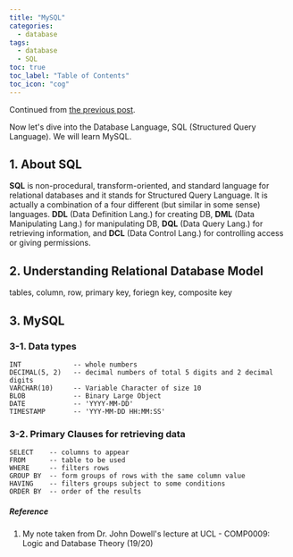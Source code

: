 ```yaml
---
title: "MySQL"
categories:
  - database
tags:
  - database
  - SQL
toc: true
toc_label: "Table of Contents"
toc_icon: "cog"
---
```

Continued from [the previous post](https://kimdanny.github.io/database/Introduction/).  

Now let's dive into the Database Language, SQL (Structured Query Language). We will learn MySQL.  

## 1. About SQL
**SQL** is non-procedural, transform-oriented, and standard language for relational databases and it stands for Structured Query Language.
It is actually a combination of a four different (but similar in some sense) languages.
**DDL** (Data Definition Lang.) for creating DB, **DML** (Data Manipulating Lang.) for manipulating DB, 
**DQL** (Data Query Lang.) for retrieving information, and **DCL** (Data Control Lang.) for controlling access or giving permissions.


## 2. Understanding Relational Database Model
tables, column, row, primary key, foriegn key, composite key


## 3. MySQL
### 3-1. Data types
```mysql
INT             -- whole numbers
DECIMAL(5, 2)   -- decimal numbers of total 5 digits and 2 decimal digits
VARCHAR(10)     -- Variable Character of size 10
BLOB            -- Binary Large Object
DATE            -- 'YYYY-MM-DD'
TIMESTAMP       -- 'YYY-MM-DD HH:MM:SS'
```

### 3-2. Primary Clauses for retrieving data
```mysql
SELECT    -- columns to appear
FROM      -- table to be used
WHERE     -- filters rows
GROUP BY  -- form groups of rows with the same column value
HAVING    -- filters groups subject to some conditions
ORDER BY  -- order of the results
```



##### Reference
1. My note taken from Dr. John Dowell's lecture at UCL - COMP0009: Logic and Database Theory (19/20)

